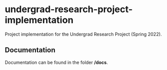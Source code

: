 # undergrad-research-project-implementation
Project implementation for the Undergrad Research Project (Spring 2022). 

## Documentation
Documentation can be found in the folder **/docs**.